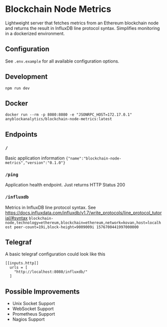 Blockchain Node Metrics
=======================
Lightweight server that fetches metrics from an Ethereum blockchain node and returns the result in InfluxDB line protocol syntax.
Simplifies monitoring in a dockerized environment.

Configuration
-------------
See `.env.example` for all available configuration options.

Development
-----------
`npm run dev`

Docker
------
```
docker run --rm -p 8080:8080 -e "JSONRPC_HOST=172.17.0.1" anyblockanalytics/blockchain-node-metrics:latest
```

Endpoints
---------
### `/`
Basic application information `{"name":"blockchain-node-metrics","version":"0.1.0"}`

### `/ping`
Application health endpoint. Just returns HTTP Status 200

### `/influxdb`
Metrics in InfluxDB line protocol syntax. See https://docs.influxdata.com/influxdb/v1.7/write_protocols/line_protocol_tutorial/#syntax
`blockchain-node,technology=ethereum,blockchain=ethereum,network=kovan,host=localhost peer-count=19i,block-height=9009009i 1576700441997000000`

Telegraf
--------
A basic telegraf configuration could look like this
```
[[inputs.http]]
  urls = [
    "http://localhost:8080/influxdb/"
  ]
```

Possible Improvements
---------------------
- Unix Socket Support
- WebSocket Support
- Prometheus Support
- Nagios Support
